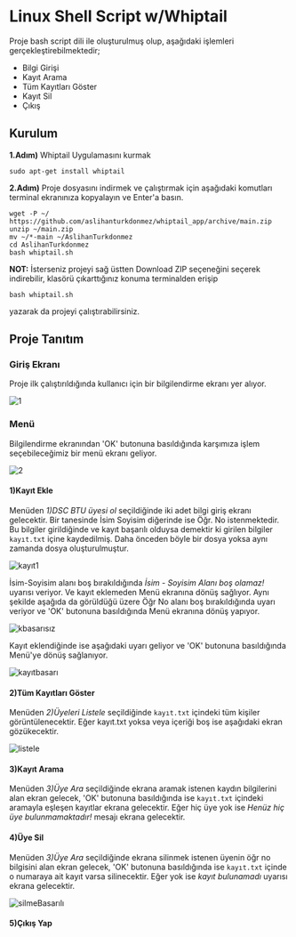# Linux Shell Script w/Whiptail
Proje bash script dili ile oluşturulmuş olup, aşağıdaki işlemleri gerçekleştirebilmektedir;
<ul>
  <li>Bilgi Girişi</li>
  <li>Kayıt Arama</li>
  <li>Tüm Kayıtları Göster</li>
  <li>Kayıt Sil</li>
  <li>Çıkış</li>
</ul>

## Kurulum
**1.Adım)** Whiptail Uygulamasını kurmak
```
sudo apt-get install whiptail
```
**2.Adım)** Proje dosyasını indirmek ve çalıştırmak için aşağıdaki komutları terminal ekranınıza kopyalayın ve Enter'a basın.
```
wget -P ~/ https://github.com/aslihanturkdonmez/whiptail_app/archive/main.zip
unzip ~/main.zip
mv ~/*-main ~/AslihanTurkdonmez
cd AslihanTurkdonmez
bash whiptail.sh
```
**NOT:** İsterseniz projeyi sağ üstten Download ZIP seçeneğini seçerek indirebilir, klasörü çıkarttığınız konuma terminalden erişip 
```
bash whiptail.sh
``` 
yazarak da projeyi çalıştırabilirsiniz.

## Proje Tanıtım

### Giriş Ekranı
Proje ilk çalıştırıldığında kullanıcı için bir bilgilendirme ekranı yer alıyor. 

![1](https://user-images.githubusercontent.com/43846857/104632661-1b2afe00-56af-11eb-8548-c97593c4c1fe.png)

### Menü
Bilgilendirme ekranından 'OK' butonuna basıldığında karşımıza işlem seçebileceğimiz bir menü ekranı geliyor.

![2](https://user-images.githubusercontent.com/43846857/104636222-13218d00-56b4-11eb-8d78-44019c63c4d4.png)

#### 1)Kayıt Ekle
Menüden *1)DSC BTU üyesi ol* seçildiğinde iki adet bilgi giriş ekranı gelecektir. Bir tanesinde İsim Soyisim diğerinde ise Öğr. No istenmektedir. Bu bilgiler girildiğinde ve kayıt başarılı olduysa demektir ki girilen bilgiler `kayıt.txt` içine kaydedilmiş. Daha önceden böyle bir dosya yoksa aynı zamanda dosya oluşturulmuştur.

![kayıt1](https://user-images.githubusercontent.com/43846857/104636492-7e6b5f00-56b4-11eb-953a-f438adb941ec.png)

İsim-Soyisim alanı boş bırakıldığında *İsim - Soyisim Alanı boş olamaz!* uyarısı veriyor. Ve kayıt eklemeden Menü ekranına dönüş sağlıyor. Aynı şekilde aşağıda da görüldüğü üzere Öğr No alanı boş bırakıldığında uyarı veriyor ve 'OK' butonuna basıldığında Menü ekranına dönüş yapıyor.

![kbasarısız](https://user-images.githubusercontent.com/43846857/104636954-30a32680-56b5-11eb-813c-54223165446f.png)

Kayıt eklendiğinde ise aşağıdaki uyarı geliyor ve 'OK' butonuna basıldığında Menü'ye dönüş sağlanıyor.

![kayıtbasarı](https://user-images.githubusercontent.com/43846857/104637308-b030f580-56b5-11eb-9629-fadb2f4f7d2b.png)

#### 2)Tüm Kayıtları Göster
Menüden *2)Üyeleri Listele* seçildiğinde `kayıt.txt` içindeki tüm kişiler görüntülenecektir. Eğer kayıt.txt yoksa veya içeriği boş ise aşağıdaki ekran gözükecektir.

![listele](https://user-images.githubusercontent.com/43846857/104638097-c5f2ea80-56b6-11eb-889c-3e59650823ec.png)

#### 3)Kayıt Arama
Menüden *3)Üye Ara* seçildiğinde ekrana aramak istenen kaydın bilgilerini alan ekran gelecek, 'OK' butonuna basıldığında ise `kayıt.txt` içindeki aramayla eşleşen kayıtlar ekrana gelecektir. Eğer hiç üye yok ise *Henüz hiç üye bulunmamaktadır!* mesajı ekrana gelecektir.

#### 4)Üye Sil
Menüden *3)Üye Ara* seçildiğinde ekrana silinmek istenen üyenin öğr no bilgisini alan ekran gelecek, 'OK' butonuna basıldığında ise `kayıt.txt` içinde o numaraya ait kayıt varsa silinecektir. Eğer yok ise *kayıt bulunamadı* uyarısı ekrana gelecektir.

![silmeBasarılı](https://user-images.githubusercontent.com/43846857/104639430-78777d00-56b8-11eb-9a36-0e310214a476.png)



#### 5)Çıkış Yap

